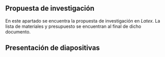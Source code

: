 ## Propuesta de investigación

En este apartado se encuentra la propuesta de investigación en *Latex*. La lista de materiales y presupuesto se encuentran al final de dicho documento.

## Presentación de diapositivas
